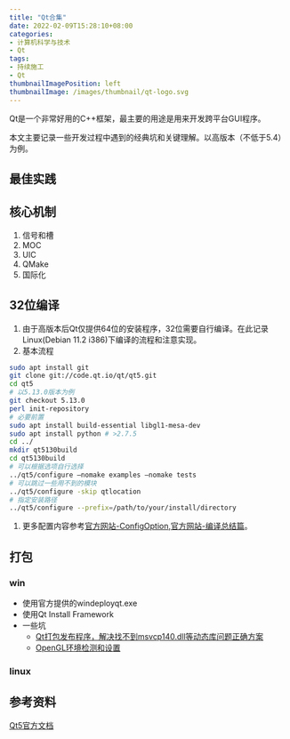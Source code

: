 ```yaml
---
title: "Qt合集"
date: 2022-02-09T15:28:10+08:00
categories:
- 计算机科学与技术
- Qt
tags:
- 持续施工
- Qt
thumbnailImagePosition: left
thumbnailImage: /images/thumbnail/qt-logo.svg
---
```

Qt是一个非常好用的C++框架，最主要的用途是用来开发跨平台GUI程序。
<!--more-->
本文主要记录一些开发过程中遇到的经典坑和关键理解。以高版本（不低于5.4）为例。
## 最佳实践
## 核心机制
1. 信号和槽
1. MOC
1. UIC
1. QMake
1. 国际化
## 32位编译
1. 由于高版本后Qt仅提供64位的安装程序，32位需要自行编译。在此记录Linux(Debian 11.2 i386)下编译的流程和注意实现。
1. 基本流程
```bash
sudo apt install git
git clone git://code.qt.io/qt/qt5.git
cd qt5
# 以5.13.0版本为例
git checkout 5.13.0
perl init-repository
# 必要前置
sudo apt install build-essential libgl1-mesa-dev
sudo apt install python # >2.7.5
cd ../
mkdir qt5130build
cd qt5130build
# 可以根据选项自行选择
../qt5/configure –nomake examples –nomake tests
# 可以跳过一些用不到的模块
../qt5/configure -skip qtlocation
# 指定安装路径
../qt5/configure --prefix=/path/to/your/install/directory
```
1. 更多配置内容参考[官方网站-ConfigOption](https://doc.qt.io/qt-5/configure-options.html),[官方网站-编译总结篇](https://wiki.qt.io/Building_Qt_5_from_Git#Getting_the_source_code)。

## 打包
### win
- 使用官方提供的windeployqt.exe
- 使用Qt Install Framework
- 一些坑
    - [Qt打包发布程序，解决找不到msvcp140.dll等动态库问题正确方案](https://blog.csdn.net/no_say_you_know/article/details/126360830)
    - [OpenGL环境检测和设置](https://blog.csdn.net/mvmmvm/article/details/122177404)
### linux

## 参考资料
[Qt5官方文档](https://doc.qt.io/qt-5/classes.html)